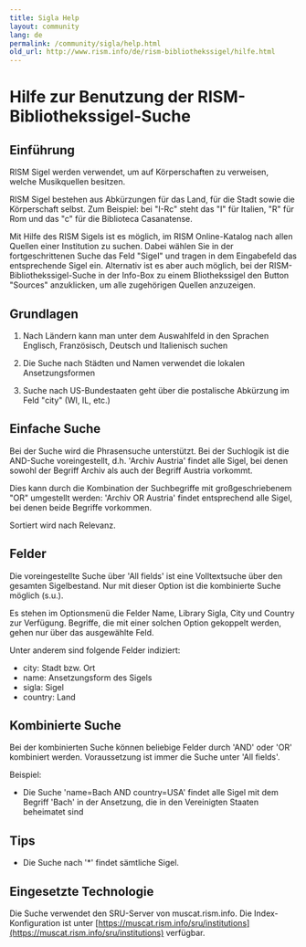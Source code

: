 ```yaml
---
title: Sigla Help
layout: community
lang: de
permalink: /community/sigla/help.html
old_url: http://www.rism.info/de/rism-bibliothekssigel/hilfe.html
---
```


# Hilfe zur Benutzung der RISM-Bibliothekssigel-Suche

## Einführung

RISM Sigel werden verwendet, um auf Körperschaften zu verweisen, welche Musikquellen besitzen.

RISM Sigel bestehen aus Abkürzungen für das Land, für die Stadt sowie die Körperschaft selbst. Zum Beispiel: bei "I-Rc" steht das "I" für Italien, "R" für Rom und das "c" für die Biblioteca Casanatense. 

Mit Hilfe des RISM Sigels ist es möglich, im RISM Online-Katalog nach allen Quellen einer Institution zu suchen. Dabei wählen Sie in der fortgeschrittenen Suche das Feld "Sigel" und tragen in dem Eingabefeld das entsprechende Sigel ein. Alternativ ist es aber auch möglich, bei der RISM-Bibliothekssigel-Suche in der Info-Box zu einem Bliothekssigel den Button "Sources" anzuklicken, um alle zugehörigen Quellen anzuzeigen.

## Grundlagen

1. Nach Ländern kann man unter dem Auswahlfeld in den Sprachen Englisch, Französisch, Deutsch und Italienisch suchen

2. Die Suche nach Städten und Namen verwendet die lokalen Ansetzungsformen

3. Suche nach US-Bundestaaten geht über die postalische Abkürzung im Feld "city" (WI, IL, etc.)

## Einfache Suche

Bei der Suche wird die Phrasensuche unterstützt. Bei der Suchlogik ist die AND-Suche voreingestellt, d.h. 'Archiv Austria' findet alle Sigel, bei denen sowohl der Begriff Archiv als auch der Begriff Austria vorkommt.

Dies kann durch die Kombination der Suchbegriffe mit großgeschriebenem "OR" umgestellt werden: 'Archiv OR Austria' findet entsprechend alle Sigel, bei denen beide Begriffe vorkommen.

Sortiert wird nach Relevanz.

## Felder

Die voreingestellte Suche über 'All fields' ist eine Volltextsuche über den gesamten Sigelbestand. Nur mit dieser Option ist die kombinierte Suche möglich (s.u.). 

Es stehen im Optionsmenü die Felder Name, Library Sigla, City und Country zur Verfügung. Begriffe, die mit einer solchen Option gekoppelt werden, gehen nur über das ausgewählte Feld.

Unter anderem sind folgende Felder indiziert:

* city: Stadt bzw. Ort
* name: Ansetzungsform des Sigels
* sigla: Sigel
* country: Land

## Kombinierte Suche

Bei der kombinierten Suche können beliebige Felder durch 'AND' oder 'OR' kombiniert werden. Voraussetzung ist immer die Suche unter 'All fields'.

Beispiel:

* Die Suche 'name=Bach AND country=USA' findet alle Sigel mit dem Begriff 'Bach' in der Ansetzung, die in den Vereinigten Staaten beheimatet sind

## Tips

* Die Suche nach '\*' findet sämtliche Sigel.

## Eingesetzte Technologie

Die Suche verwendet den SRU-Server von muscat.rism.info. Die Index-Konfiguration ist unter [https://muscat.rism.info/sru/institutions](https://muscat.rism.info/sru/institutions) verfügbar.
